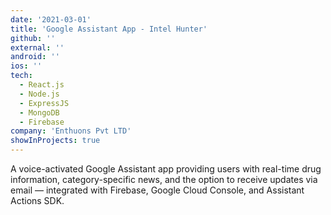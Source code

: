 ```yaml
---
date: '2021-03-01'
title: 'Google Assistant App - Intel Hunter'
github: ''
external: ''
android: ''
ios: ''
tech:
  - React.js
  - Node.js
  - ExpressJS
  - MongoDB
  - Firebase
company: 'Enthuons Pvt LTD'
showInProjects: true
---
```


A voice-activated Google Assistant app providing users with real-time drug information, category-specific news, and the option to receive updates via email — integrated with Firebase, Google Cloud Console, and Assistant Actions SDK.
